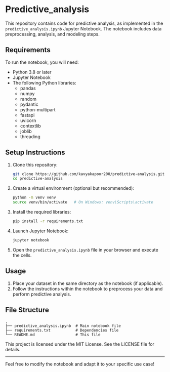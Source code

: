 # Predictive_analysis

This repository contains code for predictive analysis, as implemented in the `predictive_analysis.ipynb` Jupyter Notebook. The notebook includes data preprocessing, analysis, and modeling steps.

## Requirements

To run the notebook, you will need:

- Python 3.8 or later
- Jupyter Notebook
- The following Python libraries:
  - pandas
  - numpy
  - random
  - pydantic
  - python-multipart
  - fastapi
  - uvicorn
  - contextlib
  - joblib
  - threading
## Setup Instructions

1. Clone this repository:
   ```bash
   git clone https://github.com/kavyakapoor200/predictive-analysis.git
   cd predictive-analysis
   ```

2. Create a virtual environment (optional but recommended):
   ```bash
   python -m venv venv
   source venv/bin/activate   # On Windows: venv\Scripts\activate
   ```

3. Install the required libraries:
   ```bash
   pip install -r requirements.txt
   ```

4. Launch Jupyter Notebook:
   ```bash
   jupyter notebook
   ```

5. Open the `predictive_analysis.ipynb` file in your browser and execute the cells.

## Usage

1. Place your dataset in the same directory as the notebook (if applicable).
2. Follow the instructions within the notebook to preprocess your data and perform predictive analysis.

## File Structure

```
.
├── predictive_analysis.ipynb  # Main notebook file
├── requirements.txt           # Dependencies file
└── README.md                  # This file
```


This project is licensed under the MIT License. See the LICENSE file for details.

---

Feel free to modify the notebook and adapt it to your specific use case!

